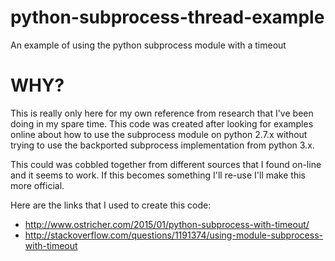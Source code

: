 # python-subprocess-thread-example
An example of using the python subprocess module with a timeout

# WHY?
This is really only here for my own reference from research that I've been doing in my spare time.  This code was created after looking for examples online about how to use the subprocess module on python 2.7.x without trying to use the backported subprocess implementation from python 3.x.

This could was cobbled together from different sources that I found on-line and it seems to work.  If this becomes something I'll re-use I'll make this more official.

Here are the links that I used to create this code:
* http://www.ostricher.com/2015/01/python-subprocess-with-timeout/
* http://stackoverflow.com/questions/1191374/using-module-subprocess-with-timeout
